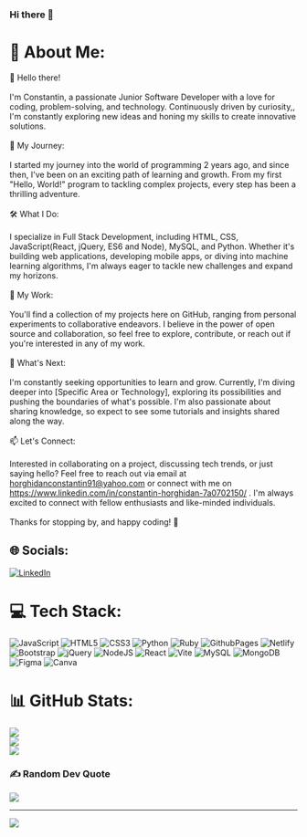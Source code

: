 ### Hi there 👋
# 💫 About Me:
👋 Hello there!<br><br>I'm Constantin, a passionate Junior Software Developer with a love for coding, problem-solving, and technology. Continuously driven by curiosity,, I'm constantly exploring new ideas and honing my skills to create innovative solutions.<br><br>🚀 My Journey:<br><br>I started my journey into the world of programming 2 years ago, and since then, I've been on an exciting path of learning and growth. From my first "Hello, World!" program to tackling complex projects, every step has been a thrilling adventure.<br><br>🛠️ What I Do:<br><br>I specialize in Full Stack Development, including HTML, CSS, JavaScript(React, jQuery, ES6 and Node), MySQL, and Python. Whether it's building web applications, developing mobile apps, or diving into machine learning algorithms, I'm always eager to tackle new challenges and expand my horizons.<br><br>💼 My Work:<br><br>You'll find a collection of my projects here on GitHub, ranging from personal experiments to collaborative endeavors. I believe in the power of open source and collaboration, so feel free to explore, contribute, or reach out if you're interested in any of my work.<br><br>🌱 What's Next:<br><br>I'm constantly seeking opportunities to learn and grow. Currently, I'm diving deeper into [Specific Area or Technology], exploring its possibilities and pushing the boundaries of what's possible. I'm also passionate about sharing knowledge, so expect to see some tutorials and insights shared along the way.<br><br>📫 Let's Connect:<br><br>Interested in collaborating on a project, discussing tech trends, or just saying hello? Feel free to reach out via email at horghidanconstantin91@yahoo.com or connect with me on https://www.linkedin.com/in/constantin-horghidan-7a0702150/ . I'm always excited to connect with fellow enthusiasts and like-minded individuals.<br><br>Thanks for stopping by, and happy coding! 🚀<br>


## 🌐 Socials:
[![LinkedIn](https://img.shields.io/badge/LinkedIn-%230077B5.svg?logo=linkedin&logoColor=white)](https://linkedin.com/in/https://www.linkedin.com/in/constantin-horghidan-7a0702150/) 

# 💻 Tech Stack:
![JavaScript](https://img.shields.io/badge/javascript-%23323330.svg?style=plastic&logo=javascript&logoColor=%23F7DF1E) ![HTML5](https://img.shields.io/badge/html5-%23E34F26.svg?style=plastic&logo=html5&logoColor=white) ![CSS3](https://img.shields.io/badge/css3-%231572B6.svg?style=plastic&logo=css3&logoColor=white) ![Python](https://img.shields.io/badge/python-3670A0?style=plastic&logo=python&logoColor=ffdd54) ![Ruby](https://img.shields.io/badge/ruby-%23CC342D.svg?style=plastic&logo=ruby&logoColor=white) ![GithubPages](https://img.shields.io/badge/github%20pages-121013?style=plastic&logo=github&logoColor=white) ![Netlify](https://img.shields.io/badge/netlify-%23000000.svg?style=plastic&logo=netlify&logoColor=#00C7B7) ![Bootstrap](https://img.shields.io/badge/bootstrap-%238511FA.svg?style=plastic&logo=bootstrap&logoColor=white) ![jQuery](https://img.shields.io/badge/jquery-%230769AD.svg?style=plastic&logo=jquery&logoColor=white) ![NodeJS](https://img.shields.io/badge/node.js-6DA55F?style=plastic&logo=node.js&logoColor=white) ![React](https://img.shields.io/badge/react-%2320232a.svg?style=plastic&logo=react&logoColor=%2361DAFB) ![Vite](https://img.shields.io/badge/vite-%23646CFF.svg?style=plastic&logo=vite&logoColor=white) ![MySQL](https://img.shields.io/badge/mysql-%2300000f.svg?style=plastic&logo=mysql&logoColor=white) ![MongoDB](https://img.shields.io/badge/MongoDB-%234ea94b.svg?style=plastic&logo=mongodb&logoColor=white) ![Figma](https://img.shields.io/badge/figma-%23F24E1E.svg?style=plastic&logo=figma&logoColor=white) ![Canva](https://img.shields.io/badge/Canva-%2300C4CC.svg?style=plastic&logo=Canva&logoColor=white)
# 📊 GitHub Stats:
![](https://github-readme-stats.vercel.app/api?username=Costea47&theme=buefy&hide_border=false&include_all_commits=false&count_private=false)<br/>
![](https://github-readme-streak-stats.herokuapp.com/?user=Costea47&theme=buefy&hide_border=false)<br/>
![](https://github-readme-stats.vercel.app/api/top-langs/?username=Costea47&theme=buefy&hide_border=false&include_all_commits=false&count_private=false&layout=compact)

### ✍️ Random Dev Quote
![](https://quotes-github-readme.vercel.app/api?type=horizontal&theme=dark)

---
[![](https://visitcount.itsvg.in/api?id=Costea47&icon=0&color=0)](https://visitcount.itsvg.in)

<!-- Proudly created with GPRM ( https://gprm.itsvg.in ) -->
